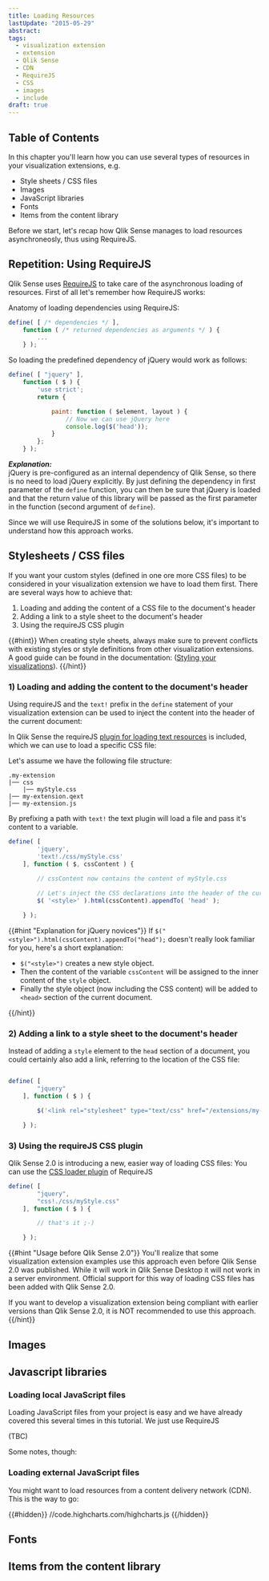 ```yaml
---
title: Loading Resources
lastUpdate: "2015-05-29"
abstract:
tags:
  - visualization extension
  - extension
  - Qlik Sense
  - CDN
  - RequireJS
  - CSS
  - images
  - include
draft: true
---
```


## Table of Contents
<!-- toc -->

In this chapter you'll learn how you can use several types of resources in your visualization extensions, e.g.

* Style sheets / CSS files
* Images
* JavaScript libraries
* Fonts
* Items from the content library

Before we start, let's recap how Qlik Sense manages to load resources asynchroneosly, thus using RequireJS.

## Repetition: Using RequireJS

Qlik Sense uses [RequireJS](http://requirejs.org/) to take care of the asynchronous loading of resources.
First of all let's remember how RequireJS works:

Anatomy of loading dependencies using RequireJS:
``` javascript
define( [ /* dependencies */ ],
	function ( /* returned dependencies as arguments */ ) {
		...
	} );
```

So loading the predefined dependency of jQuery would work as follows:

``` javascript
define( [ "jquery" ],
	function ( $ ) {
		'use strict';
		return {

			paint: function ( $element, layout ) {
				// Now we can use jQuery here
				console.log($('head'));
			}
		};
	} );
```

***Explanation:***  
jQuery is pre-configured as an internal dependency of Qlik Sense, so there is no need to load jQuery explicitly. By just defining the dependency in first parameter of the `define` function, you can then be sure that jQuery is loaded and that the return value of this library will be passed as the first parameter in the function (second argument of `define`).  

Since we will use RequireJS in some of the solutions below, it's important to understand how this approach works.


## Stylesheets / CSS files
If you want your custom styles (defined in one ore more CSS files) to be considered in your visualization extension we have to load them first.
There are several ways how to achieve that:

1) Loading and adding the content of a CSS file to the document's header
2) Adding a link to a style sheet to the document's header
3) Using the requireJS CSS plugin

{{#hint}}
When creating style sheets, always make sure to prevent conflicts with existing styles or style definitions from other visualization extensions.
A good guide can be found in the documentation: ([Styling your visualizations](http://help.qlik.com/sense/en-us/developer/#../Subsystems/Workbench/Content/BuildingExtensions/HowTos/working-with-styling.htm)).
{{/hint}}

### 1) Loading and adding the content to the document's header

Using requireJS and the `text!` prefix in the `define` statement of your visualization extension can be used to inject the content into the header of the current document:

In Qlik Sense the requireJS [plugin for loading text resources](https://github.com/requirejs/text) is included, which we can use to load a specific CSS file:

Let's assume we have the following file structure:

```batch
.my-extension
|── css
	|── myStyle.css
|── my-extension.qext
|── my-extension.js 

```


By prefixing a path with `text!` the text plugin will load a file and pass it's content to a variable.

```js
define( [ 
		'jquery',
		'text!./css/myStyle.css' 
	], function ( $, cssContent ) {

		// cssContent now contains the content of myStyle.css
		
		// Let's inject the CSS declarations into the header of the current document
		$( '<style>' ).html(cssContent).appendTo( 'head' );

	} );
```

{{#hint "Explanation for jQuery novices"}}
If `$("<style>").html(cssContent).appendTo("head");` doesn't really look familiar for you, here's a short explanation:

* `$("<style>")` creates a new style object.
* Then the content of the variable `cssContent` will be assigned to the inner content of the `style` object.
* Finally the style object (now including the CSS content) will be added to `<head>` section of the current document.

{{/hint}}

### 2) Adding a link to a style sheet to the document's header

Instead of adding a `style` element to the `head` section of a document, you could certainly also add a link, referring to the location of the CSS file:

```js

define( [ 
		"jquery"
	], function ( $ ) {

		$('<link rel="stylesheet" type="text/css" href="/extensions/my-extension/css/myStyle.css").appendTo("head");

	} );

```

### 3) Using the requireJS CSS plugin

Qlik Sense 2.0 is introducing a new, easier way of loading CSS files:
You can use the [CSS loader plugin](https://github.com/guybedford/require-css) of RequireJS

```js
define( [ 
		"jquery",
		"css!./css/myStyle.css" 
	], function ( $ ) {

		// that's it ;-)

	} );
```

{{#hint "Usage before Qlik Sense 2.0"}}
You'll realize that some visualization extension examples use this approach even before Qlik Sense 2.0 was published.
While it will work in Qlik Sense Desktop it will not work in a server environment. Official support for this way of loading CSS files has been added with Qlik Sense 2.0.

If you want to develop a visualization extension being compliant with earlier versions than Qlik Sense 2.0, it is NOT recommended to use this approach.
{{/hint}}

## Images

## Javascript libraries

### Loading local JavaScript files
Loading JavaScript files from your project is easy and we have already covered this several times in this tutorial.
We just use RequireJS

(TBC)

Some notes, though:


### Loading external JavaScript files
You might want to load resources from a content delivery network (CDN). This is the way to go:

{{#hidden}}
//code.highcharts.com/highcharts.js
{{/hidden}}

## Fonts

## Items from the content library



